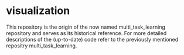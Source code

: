 # visualization

This repository is the origin of the now named multi_task_learning repository and serves as its historical reference. For more detailed descriptions of the (up-to-date) code refer to the previously mentioned repositry multi_task_learning.
